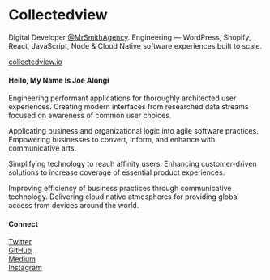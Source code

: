 # Collectedview

Digital Developer [@MrSmithAgency](https://mrsmith.agency/). Engineering — WordPress, Shopify, React, JavaScript, Node & Cloud Native software experiences built to scale.

[collectedview.io](https://collectedview.io/)

#### Hello, My Name Is Joe Alongi
Engineering performant applications for thoroughly architected user experiences. Creating modern interfaces from researched data streams focused on awareness of common user choices.  
  
Applicating business and organizational logic into agile software practices. Empowering businesses to convert, inform, and enhance with communicative arts.  
  
Simplifying technology to reach affinity users. Enhancing customer-driven solutions to increase coverage of essential product experiences.  
  
Improving efficiency of business practices through communicative technology. Delivering cloud native atmospheres for providing global access from devices around the world.

#### Connect
[Twitter](https://twitter.com/collectedview)  
[GitHub](https://github.com/collectedview)  
[Medium](https://collectedview.medium.com/)  
[Instagram](https://www.instagram.com/collectedview/)  
